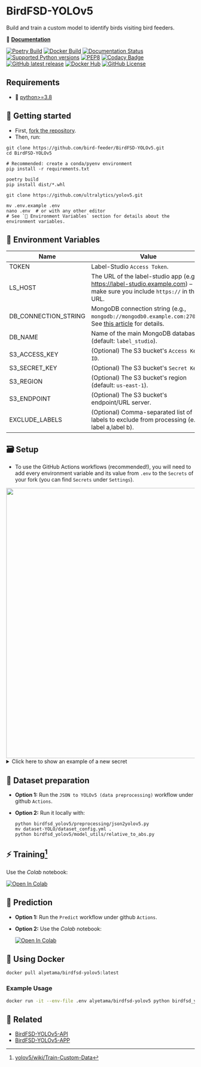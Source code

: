 # BirdFSD-YOLOv5

Build and train a custom model to identify birds visiting bird feeders.

📖 **[Documentation](https://birdfsd-yolov5.readthedocs.io/en/latest/)**

[![Poetry Build](https://github.com/bird-feeder/BirdFSD-YOLOv5/actions/workflows/poetry-build.yml/badge.svg)](https://github.com/bird-feeder/BirdFSD-YOLOv5/actions/workflows/poetry-build.yml) [![Docker Build](https://github.com/bird-feeder/BirdFSD-YOLOv5/actions/workflows/docker-build.yml/badge.svg)](https://github.com/bird-feeder/BirdFSD-YOLOv5/actions/workflows/docker-build.yml) [![Documentation Status](https://readthedocs.org/projects/birdfsd-yolov5/badge/?version=latest)](https://birdfsd-yolov5.readthedocs.io/en/latest/?badge=latest) [![Supported Python versions](https://img.shields.io/badge/Python-%3E=3.8-blue.svg)](https://www.python.org/downloads/) [![PEP8](https://img.shields.io/badge/Code%20style-PEP%208-orange.svg)](https://www.python.org/dev/peps/pep-0008/) [![Codacy Badge](https://app.codacy.com/project/badge/Grade/8810d995e593497d9bd04afcfdc366ce)](https://www.codacy.com/gh/bird-feeder/BirdFSD-YOLOv5/dashboard?utm_source=github.com&amp;utm_medium=referral&amp;utm_content=bird-feeder/BirdFSD-YOLOv5&amp;utm_campaign=Badge_Grade) [![GitHub latest release](https://badgen.net/github/release/bird-feeder/BirdFSD-YOLOv5)](https://github.com/bird-feeder/BirdFSD-YOLOv5/releases) [![Docker Hub](https://badgen.net/badge/icon/Docker%20Hub?icon=docker&label)](https://hub.docker.com/r/alyetama/birdfsd-yolov5) [![GitHub License](https://img.shields.io/github/license/Naereen/StrapDown.js.svg)](https://github.com/bird-feeder/BirdFSD-YOLOv5/blob/main/LICENSE)

## Requirements
- 🐍 [python>=3.8](https://www.python.org/downloads/)

## 🚀 Getting started

- First, [fork the repository](https://github.com/bird-feeder/BirdFSD-YOLOv5/fork).
- Then, run:

```shell
git clone https://github.com/bird-feeder/BirdFSD-YOLOv5.git
cd BirdFSD-YOLOv5

# Recommended: create a conda/pyenv environment
pip install -r requirements.txt

poetry build
pip install dist/*.whl

git clone https://github.com/ultralytics/yolov5.git

mv .env.example .env
nano .env  # or with any other editor
# See `🌱 Environment Variables` section for details about the environment variables.
```

## 🌱 Environment Variables


| Name                 | Value                                                                                                                   |
|----------------------|-------------------------------------------------------------------------------------------------------------------------|
| TOKEN                | Label-Studio `Access Token`.                                                                                            |
| LS_HOST              | The URL of the label-studio app (e.g., https://label-studio.example.com) – make sure you include `https://` in the URL. |
| DB_CONNECTION_STRING | MongoDB connection string (e.g., `mongodb://mongodb0.example.com:27017`). See [this article](https://www.mongodb.com/docs/manual/reference/connection-string/) for details.                                                                                                |
| DB_NAME              | Name of the main MongoDB database (default: `label_studio`).                                                            |
| S3_ACCESS_KEY        | (Optional) The S3 bucket's `Access Key ID`.                                                                             |
| S3_SECRET_KEY        | (Optional) The S3 bucket's `Secret Key`.                                                                                |
| S3_REGION            | (Optional) The S3 bucket's region (default: `us-east-1`).                                                               |
| S3_ENDPOINT          | (Optional) The S3 bucket's endpoint/URL server.                                                                         |
| EXCLUDE_LABELS       | (Optional) Comma-separated list of labels to exclude from processing (e.g., label a,label b).                           |


## 🗃️ Setup

- To use the GitHub Actions workflows (recommended!), you will need to add every environment variable and its value from `.env` to the `Secrets` of your fork (you can find `Secrets` under `Settings`).

<img src="https://i.imgur.com/xlVfoxX.png"  width="720"> 

<details>
  <summary>Click here to show an example of a new secret</summary>

  <img src="https://i.imgur.com/fOKMgHy.png"  width="720"> 

</details>

## 🔧 Dataset preparation

- **Option 1:** Run the `JSON to YOLOv5 (data preprocessing)` workflow under github `Actions`.

- **Option 2:** Run it locally with:

  ```shell
  python birdfsd_yolov5/preprocessing/json2yolov5.py
  mv dataset-YOLO/dataset_config.yml .
  python birdfsd_yolov5/model_utils/relative_to_abs.py
  ```

## ⚡ Training[^1]

Use the *Colab* notebook: 

[![Open In Colab](https://colab.research.google.com/assets/colab-badge.svg)](https://colab.research.google.com/github/bird-feeder/BirdFSD-YOLOv5/blob/main/notebooks/BirdFSD_YOLOv5_train.ipynb)

## 📝 Prediction

- **Option 1:** Run the `Predict` workflow under github `Actions`.
- **Option 2:** Use the *Colab* notebook:

  [![Open In Colab](https://colab.research.google.com/assets/colab-badge.svg)](https://colab.research.google.com/github/bird-feeder/BirdFSD-YOLOv5/blob/main/notebooks/BirdFSDV1_YOLOv5_LS_Predict.ipynb)
  
  
## 🐳 Using Docker
```sh
docker pull alyetama/birdfsd-yolov5:latest
```

### Example Usage
```sh
docker run -it --env-file .env alyetama/birdfsd-yolov5 python birdfsd_yolov5/preprocessing/json2yolov5.py
```


## 🔖 Related

- [BirdFSD-YOLOv5-API](https://github.com/bird-feeder/BirdFSD-YOLOv5-API)
- [BirdFSD-YOLOv5-APP](https://github.com/bird-feeder/BirdFSD-YOLOv5-App)


[^1]: [yolov5/wiki/Train-Custom-Data](https://github.com/ultralytics/yolov5/wiki/Train-Custom-Data)
